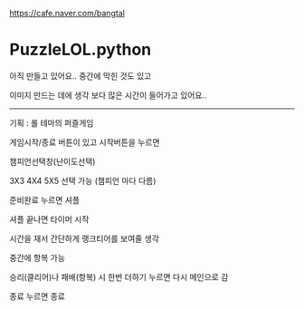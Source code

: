 https://cafe.naver.com/bangtal

# PuzzleLOL.python

아직 만들고 있어요.. 중간에 막힌 것도 있고

이미지 만드는 데에 생각 보다 많은 시간이 들어가고 있어요..

-----

기획 : 롤 테마의 퍼즐게임

게임시작/종료 버튼이 있고 시작버튼을 누르면

챔피언선택창(난이도선택)

3X3 4X4 5X5 선택 가능 (챔피언 마다 다름)

준비완료 누르면 셔플

셔플 끝나면 타이머 시작

시간을 재서 간단하게 랭크티어를 보여줄 생각

중간에 항복 가능

승리(클리어)나 패배(항복) 시 한번 더하기 누르면 다시 메인으로 감

종료 누르면 종료
